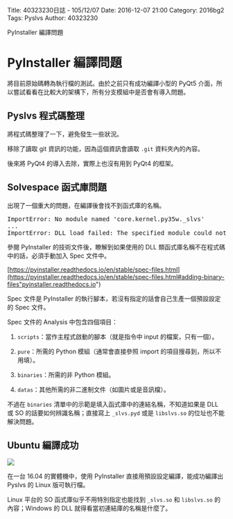 Title: 40323230日誌 - 105/12/07
Date: 2016-12-07 21:00
Category: 2016bg2
Tags: Pyslvs
Author: 40323230

PyInstaller 編譯問題

<!-- PELICAN_END_SUMMARY -->

PyInstaller 編譯問題
===

將目前原始碼轉為執行檔的測試。由於之前只有成功編譯小型的 PyQt5 介面，所以嘗試看看在比較大的架構下，所有分支模組中是否會有導入問題。

Pyslvs 程式碼整理
---

將程式碼整理了一下，避免發生一些狀況。

移除了讀取 git 資訊的功能，因為這個資訊會讀取 `.git` 資料夾內的內容。

後來將 PyQt4 的導入去除，實際上也沒有用到 PyQt4 的框架。

Solvespace 函式庫問題
---

出現了一個重大的問題，在編譯後會找不到函式庫的名稱。

<pre>
ImportError: No module named 'core.kernel.py35w._slvs'
...
ImportError: DLL load failed: The specified module could not be found.
</pre>

參閱 PyInstaller 的技術文件後，瞭解到如果使用的 DLL 類函式庫名稱不在程式碼中的話，必須手動加入 Spec 文件中。

[https://pyinstaller.readthedocs.io/en/stable/spec-files.html](https://pyinstaller.readthedocs.io/en/stable/spec-files.html#adding-binary-files"pyinstaller.readthedocs.io")

Spec 文件是 PyInstaller 的執行腳本，若沒有指定的話會自己生產一個預設設定的 Spec 文件。

Spec 文件的 Analysis 中包含四個項目：

1. `scripts`：當作主程式啟動的腳本（就是指令中 input 的檔案，只有一個）。

1. `pure`：所需的 Python 模組（通常會直接參照 import 的項目搜尋到，所以不用填）。

1. `binaries`：所需的非 Python 模組。

1. `datas`：其他所需的非二進制文件（如圖片或是音訊檔）。

不過在 `binaries` 清單中的示範是填入函式庫中的連結名稱，不知道如果是 DLL 或 SO 的話要如何辨識名稱；直接寫上 `_slvs.pyd` 或是 `libslvs.so` 的位址也不能解決問題。

Ubuntu 編譯成功
---

![](https://raw.githubusercontent.com/coursemdetw/project_site_files/gh-pages/files/2016spring/g2/Python_solvespace/1207_01.jpg)

在一台 16.04 的實體機中，使用 PyInstaller 直接用預設設定編譯，能成功編譯出 Pyslvs 的 Linux 版可執行檔。

Linux 平台的 SO 函式庫似乎不用特別指定也能找到 `_slvs.so` 和 `libslvs.so` 的內容；Windows 的 DLL 就得看當初連結庫的名稱是什麼了。